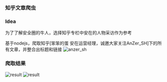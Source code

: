 ### 知乎文章爬虫 
### Idea
为了了解安全圈的牛人，选择知乎专栏中安在的人物采访作为参考

基于nodejs，爬取知乎[笨笨的蛋 安在运营经理，诚邀大家关注AnZer_SH]下的所有文章，并整合出标题和链接
![anzer_sh](https://github.com/v4if/zhihu-crawer/raw/master/2017-02-22-101942.png)

### 爬取结果
![result](https://github.com/v4if/zhihu-crawer/raw/master/2017-02-22-102818.png)
![result](https://github.com/v4if/zhihu-crawer/raw/master/2017-02-22-102927.png)
